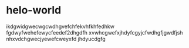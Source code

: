 # helo-world
ikdgwidgwecwgcwdhgvefchfekvhfkhfedhkw
            fgdwyfwehefewycfeedef2dhgdfh          xvwhcgwefxjhdyfcgyjcfwdhgfjgwdfjsh      nhxvdchgwecjyewefcweyxfd   jhdyucdgfg
